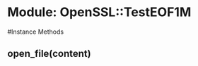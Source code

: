 # Module: OpenSSL::TestEOF1M
    




#Instance Methods
## open_file(content) [](#method-i-open_file)

